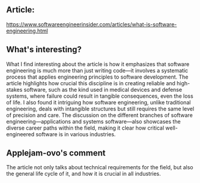 ## Article:   
https://www.softwareengineerinsider.com/articles/what-is-software-engineering.html   

## What's interesting?     
What I find interesting about the article is how it emphasizes that software engineering is much more than just writing code—it involves a systematic process that applies engineering principles to software development. The article highlights how crucial this discipline is in creating reliable and high-stakes software, such as the kind used in medical devices and defense systems, where failure could result in tangible consequences, even the loss of life. I also found it intriguing how software engineering, unlike traditional engineering, deals with intangible structures but still requires the same level of precision and care. The discussion on the different branches of software engineering—applications and systems software—also showcases the diverse career paths within the field, making it clear how critical well-engineered software is in various industries.    

## Applejam-ovo's comment
The article not only talks about technical requirements for the field, but also the general life cycle of it, and how it is crucial in all industries.